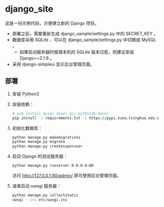 # django_site

这是一份示例代码，方便建立新的 Django 项目。
- 部署之前，需要重新生成 django_sample/settings.py 中的 SECRET_KEY 。
- 数据库采用 SQLite ，可以在 django_sample/settings.py 中切换成 MySQL 。
  - 如果启动服务器时报错本机的 SQLite 版本过低，则建议安装 Django==2.1.8 。
- 采用 django-simpleui 显示后台管理页面。

## 部署

1. 安装 Python3 
2. 安装依赖：
    ```sh
    # yum install mysql-devel gcc python36-devel
    pip install -r requirements.txt -i https://pypi.tuna.tsinghua.edu.cn/simple
    ```
3. 初始化数据库：
    ```sh
    python manage.py makemigrations
    python manage.py migrate
    python manage.py createsuperuser
    ```
4. 启动 Django 的测试服务器：
    ```sh
    python manage.py runserver 0.0.0.0:80
    ```
    访问 <http://127.0.0.1:80/admin/> 即可使用后台管理页面。

5. 或者启动 uwsgi 服务器：
    ```sh
    python manage.py collectstatic
    uwsgi --ini etc/uwsgi.ini
    ```
